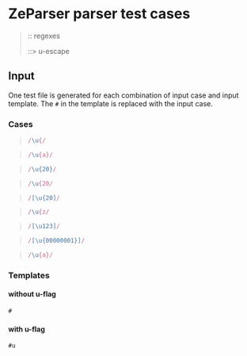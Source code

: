 # ZeParser parser test cases

> :: regexes
>
> ::> u-escape

## Input

One test file is generated for each combination of input case and input template. The `#` in the template is replaced with the input case.

### Cases

> `````js
> /\u{/
> `````

> `````js
> /\u{a}/
> `````

> `````js
> /\u{20}/
> `````

> `````js
> /\u{20/
> `````

> `````js
> /[\u{20]/
> `````

> `````js
> /\u{z/
> `````

> `````js
> /[\u123]/
> `````

> `````js
> /[\u{00000001}]/
> `````

> `````js
> /\u{a}/
> `````

### Templates

#### without u-flag

`````js
#
`````

#### with u-flag

`````js
#u
`````
